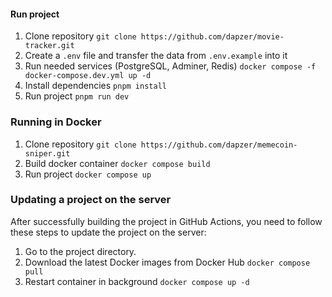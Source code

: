 #### Run project

1. Clone repository `git clone https://github.com/dapzer/movie-tracker.git`
2. Create a `.env` file and transfer the data from `.env.example` into it
3. Run needed services (PostgreSQL, Adminer, Redis) `docker compose -f docker-compose.dev.yml up -d`
4. Install dependencies `pnpm install`
5. Run project `pnpm run dev`

### Running in Docker

1. Clone repository `git clone https://github.com/dapzer/memecoin-sniper.git`
2. Build docker container `docker compose build`
3. Run project `docker compose up`

### Updating a project on the server

After successfully building the project in GitHub Actions, you need to follow these steps to update the project on the server:

1. Go to the project directory.
2. Download the latest Docker images from Docker Hub `docker compose pull`
3. Restart container in background `docker compose up -d`
